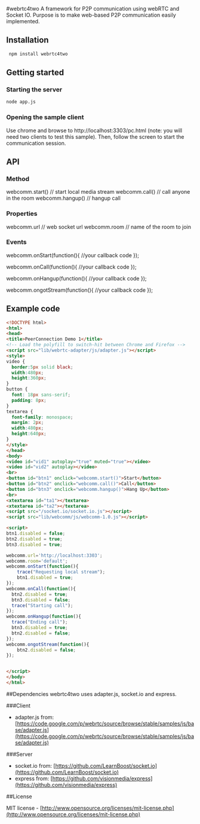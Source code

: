 #webrtc4two 
A framework for P2P communication using webRTC and Socket IO. Purpose is to make web-based P2P communication easily implemented.

## Installation
```bash
 npm install webrtc4two
```

## Getting started

### Starting the server
```bash
node app.js
```

### Opening the sample client
Use chrome and browse to http://localhost:3303/pc.html (note: you will need two clients to test this sample). Then, follow the screen to start the communication session.

## API
### Method
webcomm.start() // start local media stream
webcomm.call() // call anyone in the room
webcomm.hangup() // hangup call

### Properties
webcomm.url // web socket url
webcomm.room // name of the room to join

### Events
webcomm.onStart(function(){
	//your callback code
});

webcomm.onCall(function(){
	//your callback code
});

webcomm.onHangup(function(){
	//your callback code
});

webcomm.ongotStream(function(){
	//your callback code
});

## Example code

```html
<!DOCTYPE html>
<html>
<head>
<title>PeerConnection Demo 1</title>
<!-- Load the polyfill to switch-hit between Chrome and Firefox -->
<script src="lib/webrtc-adapter/js/adapter.js"></script>
<style>
video {
  border:5px solid black;
  width:480px;
  height:360px;
}
button {
  font: 18px sans-serif;
  padding: 8px;
}
textarea {
  font-family: monospace;
  margin: 2px;
  width:480px;
  height:640px;
}
</style>
</head>
<body>
<video id="vid1" autoplay="true" muted="true"></video>
<video id="vid2" autoplay></video>
<br>
<button id="btn1" onclick="webcomm.start()">Start</button>
<button id="btn2" onclick="webcomm.call()">Call</button>
<button id="btn3" onclick="webcomm.hangup()">Hang Up</button>
<br>
<xtextarea id="ta1"></textarea>
<xtextarea id="ta2"></textarea>
<script src="/socket.io/socket.io.js"></script>
<script src="lib/webcomm/js/webcomm-1.0.js"></script>

<script>
btn1.disabled = false;
btn2.disabled = true;
btn3.disabled = true;

webcomm.url='http://localhost:3303';
webcomm.room='default';
webcomm.onStart(function(){
	trace("Requesting local stream");
	btn1.disabled = true;
});
webcomm.onCall(function(){
  btn2.disabled = true;
  btn3.disabled = false;
  trace("Starting call");
});
webcomm.onHangup(function(){
  trace("Ending call");	
  btn3.disabled = true;
  btn2.disabled = false;
});
webcomm.ongotStream(function(){
	btn2.disabled = false;
});


</script>
</body>
</html>
```

##Dependencies
webrtc4two uses adapter.js, socket.io and express.

###Client

* adapter.js from: [https://code.google.com/p/webrtc/source/browse/stable/samples/js/base/adapter.js](https://code.google.com/p/webrtc/source/browse/stable/samples/js/base/adapter.js)

###Server

* socket.io from: [https://github.com/LearnBoost/socket.io](https://github.com/LearnBoost/socket.io)
* express from: [https://github.com/visionmedia/express](https://github.com/visionmedia/express)

##License

MIT license - [http://www.opensource.org/licenses/mit-license.php](http://www.opensource.org/licenses/mit-license.php)